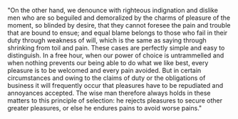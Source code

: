 "On the other hand, we denounce with righteous indignation and dislike
men who are so beguiled and demoralized by the charms of pleasure of
the moment, so blinded by desire, that they cannot foresee the pain and
trouble that are bound to ensue; and equal blame belongs to those who
fail in their duty through weakness of will, which is the same as saying
through shrinking from toil and pain. These cases are perfectly simple
and easy to distinguish. In a free hour, when our power of choice is
untrammelled and when nothing prevents our being able to do what we like
best, every pleasure is to be welcomed and every pain avoided. But in
certain circumstances and owing to the claims of duty or the obligations
of business it will frequently occur that pleasures have to be repudiated
and annoyances accepted. The wise man therefore always holds in these
matters to this principle of selection: he rejects pleasures to secure
other greater pleasures, or else he endures pains to avoid worse pains."
